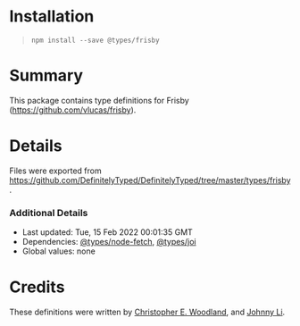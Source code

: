 # Installation
> `npm install --save @types/frisby`

# Summary
This package contains type definitions for Frisby (https://github.com/vlucas/frisby).

# Details
Files were exported from https://github.com/DefinitelyTyped/DefinitelyTyped/tree/master/types/frisby.

### Additional Details
 * Last updated: Tue, 15 Feb 2022 00:01:35 GMT
 * Dependencies: [@types/node-fetch](https://npmjs.com/package/@types/node-fetch), [@types/joi](https://npmjs.com/package/@types/joi)
 * Global values: none

# Credits
These definitions were written by [Christopher E. Woodland](https://github.com/cwoodland), and [Johnny Li](https://github.com/johnny4753).
